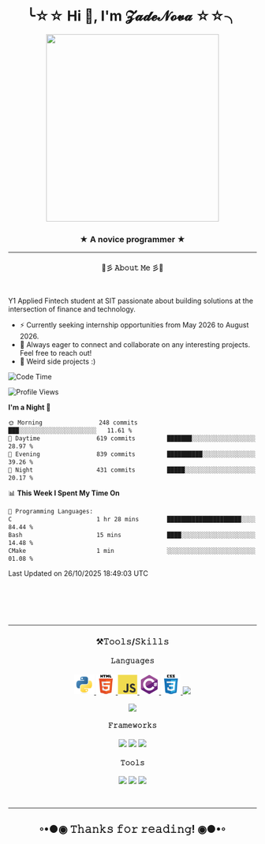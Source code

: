 <h1 align="center">╰☆☆ Hi 👋, I'm 𝓩𝓪𝓭𝓮𝓝𝓸𝓿𝓪 ☆☆╮</h1>
<div align="center">
<img src="Assets/JinWoo.gif"  height="380" width="350"/>
</div>

<h3 align="center">★ A novice programmer ★</h3>
<div>
<hr />

<h4 align="center">🚀彡 𝙰𝚋𝚘𝚞𝚝 𝙼𝚎 彡🚀</h4>


<br />

Y1 Applied Fintech student at SIT passionate about building solutions at the intersection of finance and technology.

- ⚡ Currently seeking internship opportunities from May 2026 to August 2026.
- 🌱 Always eager to connect and collaborate on any interesting projects. Feel free to reach out!
- 🚀 Weird side projects :)
  



<!--START_SECTION:waka-->
![Code Time](http://img.shields.io/badge/Code%20Time-1%20hr%2044%20mins-blue)

![Profile Views](http://img.shields.io/badge/Profile%20Views-92-blue)

**I'm a Night 🦉** 

```text
🌞 Morning                248 commits         ███░░░░░░░░░░░░░░░░░░░░░░   11.61 % 
🌆 Daytime                619 commits         ███████░░░░░░░░░░░░░░░░░░   28.97 % 
🌃 Evening                839 commits         ██████████░░░░░░░░░░░░░░░   39.26 % 
🌙 Night                  431 commits         █████░░░░░░░░░░░░░░░░░░░░   20.17 % 
```


📊 **This Week I Spent My Time On** 

```text
💬 Programming Languages: 
C                        1 hr 28 mins        █████████████████████░░░░   84.44 % 
Bash                     15 mins             ████░░░░░░░░░░░░░░░░░░░░░   14.48 % 
CMake                    1 min               ░░░░░░░░░░░░░░░░░░░░░░░░░   01.08 % 
```


 Last Updated on 26/10/2025 18:49:03 UTC
<!--END_SECTION:waka-->

</div>
<br />
<br />
<br />
<br />
<hr />
<div>
 
<h3 align="center">⚒️𝚃𝚘𝚘𝚕𝚜/𝚂𝚔𝚒𝚕𝚕𝚜</h3>

  
<h4 align="center">𝙻𝚊𝚗𝚐𝚞𝚊𝚐𝚎𝚜</h4>
<p align="center">
<a href="https://www.python.org" target="_blank" rel="noreferrer"> <img src="https://raw.githubusercontent.com/devicons/devicon/master/icons/python/python-original.svg" alt="python" width="40" height="40"/> </a> 
<a href="https://www.w3.org/html/" target="_blank" rel="noreferrer"> <img src="https://raw.githubusercontent.com/devicons/devicon/master/icons/html5/html5-original-wordmark.svg" alt="html5" width="40" height="40"/> </a> 
<a href="https://developer.mozilla.org/en-US/docs/Web/JavaScript" target="_blank" rel="noreferrer"> <img src="https://raw.githubusercontent.com/devicons/devicon/master/icons/javascript/javascript-original.svg" alt="javascript" width="40" height="40"/> </a> 
<a href="https://www.w3schools.com/cs/" target="_blank" rel="noreferrer"> <img src="https://raw.githubusercontent.com/devicons/devicon/master/icons/csharp/csharp-original.svg" alt="csharp" width="40" height="40"/> </a> 
<a href="https://www.w3schools.com/css/" target="_blank" rel="noreferrer"> <img src="https://raw.githubusercontent.com/devicons/devicon/master/icons/css3/css3-original-wordmark.svg" alt="css3" width="40" height="40"/> </a> 
<img src="https://img.shields.io/badge/mysql-%2300f.svg?style=for-the-badge&logo=mysql&logoColor=white" />
</p>
 
<p align="center">
<img align="center" src="https://github-readme-stats.vercel.app/api/top-langs/?username=ZadeNova&langs_count=8&theme=cobalt" />
</p>
  
<h4 align="center">𝙵𝚛𝚊𝚖𝚎𝚠𝚘𝚛𝚔𝚜</h4>
<div align="center">
<img src="https://img.shields.io/badge/Flask-000000?style=for-the-badge&logo=flask&logoColor=white" />
<img src="https://img.shields.io/badge/.NET-5C2D91?style=for-the-badge&logo=.net&logoColor=white" / >
<img src="https://img.shields.io/badge/chart.js-F5788D.svg?style=for-the-badge&logo=chart.js&logoColor=white" />
</div>
<h4 align="center">𝚃𝚘𝚘𝚕𝚜</h4>
<p align="center">
<img src="https://img.shields.io/badge/pycharm-143?style=for-the-badge&logo=pycharm&logoColor=black&color=black&labelColor=green" />
<img src="https://img.shields.io/badge/Visual%20Studio%20Code-0078d7.svg?style=for-the-badge&logo=visual-studio-code&logoColor=white" />
<img src="https://img.shields.io/badge/Visual%20Studio-5C2D91.svg?style=for-the-badge&logo=visual-studio&logoColor=white" />
</p>
    
            
           
 
</div>

<br />






<hr />



<h2 align="Center">◦•●◉ 𝚃𝚑𝚊𝚗𝚔𝚜 𝚏𝚘𝚛 𝚛𝚎𝚊𝚍𝚒𝚗𝚐! ◉●•◦</h2>

